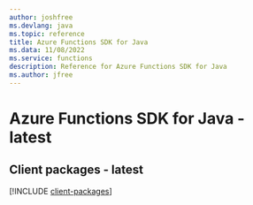 ```yaml
---
author: joshfree
ms.devlang: java
ms.topic: reference
title: Azure Functions SDK for Java
ms.data: 11/08/2022
ms.service: functions
description: Reference for Azure Functions SDK for Java
ms.author: jfree
---
```

# Azure Functions SDK for Java - latest

## Client packages - latest
[!INCLUDE [client-packages](functions-client-index.md)]